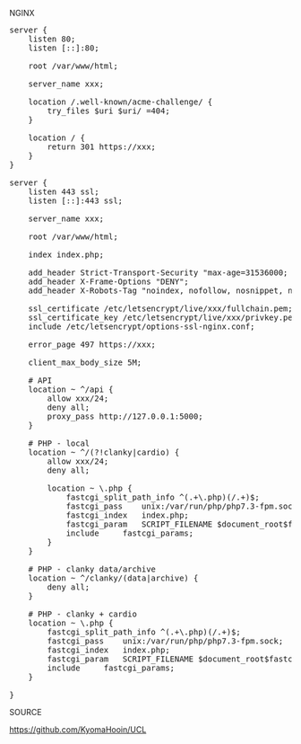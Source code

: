 NGINX
<pre>
server {
	listen 80;
	listen [::]:80;

	root /var/www/html;

	server_name xxx;

	location /.well-known/acme-challenge/ {
		try_files $uri $uri/ =404;
	}

	location / {
		return 301 https://xxx;
	}
}

server {
	listen 443 ssl;
	listen [::]:443 ssl;

	server_name xxx;

	root /var/www/html;

	index index.php;

	add_header Strict-Transport-Security "max-age=31536000; includeSubDomains" always;
	add_header X-Frame-Options "DENY";
	add_header X-Robots-Tag "noindex, nofollow, nosnippet, noarchive";

	ssl_certificate /etc/letsencrypt/live/xxx/fullchain.pem;
	ssl_certificate_key /etc/letsencrypt/live/xxx/privkey.pem;
	include /etc/letsencrypt/options-ssl-nginx.conf;

	error_page 497 https://xxx;

	client_max_body_size 5M;

	# API
	location ~ ^/api {
		allow xxx/24;
		deny all;
		proxy_pass http://127.0.0.1:5000;
	}

	# PHP - local
	location ~ ^/(?!clanky|cardio) {
		allow xxx/24;
		deny all;

		location ~ \.php {
			fastcgi_split_path_info ^(.+\.php)(/.+)$;
			fastcgi_pass	unix:/var/run/php/php7.3-fpm.sock;
			fastcgi_index	index.php;
			fastcgi_param	SCRIPT_FILENAME $document_root$fastcgi_script_name;
			include		fastcgi_params;
		}
	}

	# PHP - clanky data/archive
	location ~ ^/clanky/(data|archive) {
		deny all;
	}

	# PHP - clanky + cardio
	location ~ \.php {
		fastcgi_split_path_info ^(.+\.php)(/.+)$;
		fastcgi_pass	unix:/var/run/php/php7.3-fpm.sock;
		fastcgi_index	index.php;
		fastcgi_param	SCRIPT_FILENAME $document_root$fastcgi_script_name;
		include		fastcgi_params;
	}

}
</pre>
SOURCE

https://github.com/KyomaHooin/UCL

